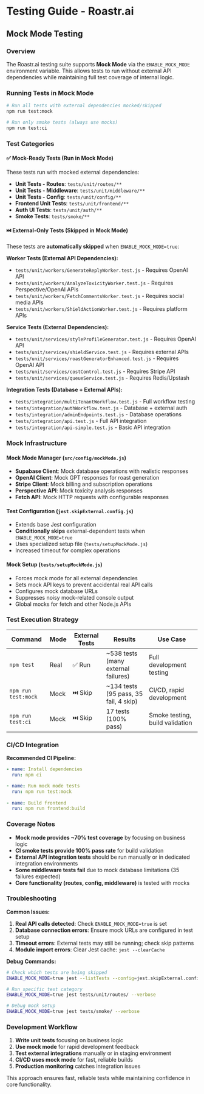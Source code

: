 # Testing Guide - Roastr.ai

## Mock Mode Testing

### Overview

The Roastr.ai testing suite supports **Mock Mode** via the `ENABLE_MOCK_MODE` environment variable. This allows tests to run without external API dependencies while maintaining full test coverage of internal logic.

### Running Tests in Mock Mode

```bash
# Run all tests with external dependencies mocked/skipped
npm run test:mock

# Run only smoke tests (always use mocks)
npm run test:ci
```

### Test Categories

#### ✅ **Mock-Ready Tests** (Run in Mock Mode)
These tests run with mocked external dependencies:

- **Unit Tests - Routes**: `tests/unit/routes/**`
- **Unit Tests - Middleware**: `tests/unit/middleware/**` 
- **Unit Tests - Config**: `tests/unit/config/**`
- **Frontend Unit Tests**: `tests/unit/frontend/**`
- **Auth UI Tests**: `tests/unit/auth/**`
- **Smoke Tests**: `tests/smoke/**`

#### ⏭️ **External-Only Tests** (Skipped in Mock Mode)
These tests are **automatically skipped** when `ENABLE_MOCK_MODE=true`:

**Worker Tests (External API Dependencies):**
- `tests/unit/workers/GenerateReplyWorker.test.js` - Requires OpenAI API
- `tests/unit/workers/AnalyzeToxicityWorker.test.js` - Requires Perspective/OpenAI APIs
- `tests/unit/workers/FetchCommentsWorker.test.js` - Requires social media APIs
- `tests/unit/workers/ShieldActionWorker.test.js` - Requires platform APIs

**Service Tests (External Dependencies):**
- `tests/unit/services/styleProfileGenerator.test.js` - Requires OpenAI API
- `tests/unit/services/shieldService.test.js` - Requires external APIs
- `tests/unit/services/roastGeneratorEnhanced.test.js` - Requires OpenAI API
- `tests/unit/services/costControl.test.js` - Requires Stripe API
- `tests/unit/services/queueService.test.js` - Requires Redis/Upstash

**Integration Tests (Database + External APIs):**
- `tests/integration/multiTenantWorkflow.test.js` - Full workflow testing
- `tests/integration/authWorkflow.test.js` - Database + external auth
- `tests/integration/adminEndpoints.test.js` - Database operations
- `tests/integration/api.test.js` - Full API integration
- `tests/integration/api-simple.test.js` - Basic API integration

### Mock Infrastructure

#### Mock Mode Manager (`src/config/mockMode.js`)
- **Supabase Client**: Mock database operations with realistic responses
- **OpenAI Client**: Mock GPT responses for roast generation
- **Stripe Client**: Mock billing and subscription operations  
- **Perspective API**: Mock toxicity analysis responses
- **Fetch API**: Mock HTTP requests with configurable responses

#### Test Configuration (`jest.skipExternal.config.js`)
- Extends base Jest configuration
- **Conditionally skips** external-dependent tests when `ENABLE_MOCK_MODE=true`
- Uses specialized setup file (`tests/setupMockMode.js`)
- Increased timeout for complex operations

#### Mock Setup (`tests/setupMockMode.js`)
- Forces mock mode for all external dependencies
- Sets mock API keys to prevent accidental real API calls
- Configures mock database URLs
- Suppresses noisy mock-related console output
- Global mocks for fetch and other Node.js APIs

### Test Execution Strategy

| Command | Mode | External Tests | Results | Use Case |
|---------|------|----------------|---------|----------|
| `npm test` | Real | ✅ Run | ~538 tests (many external failures) | Full development testing |
| `npm run test:mock` | Mock | ⏭️ Skip | ~134 tests (95 pass, 35 fail, 4 skip) | CI/CD, rapid development |
| `npm run test:ci` | Mock | ⏭️ Skip | 17 tests (100% pass) | Smoke testing, build validation |

### CI/CD Integration

**Recommended CI Pipeline:**
```yaml
- name: Install dependencies
  run: npm ci

- name: Run mock mode tests
  run: npm run test:mock
  
- name: Build frontend
  run: npm run frontend:build
```

### Coverage Notes

- **Mock mode provides ~70% test coverage** by focusing on business logic
- **CI smoke tests provide 100% pass rate** for build validation  
- **External API integration tests** should be run manually or in dedicated integration environments
- **Some middleware tests fail** due to mock database limitations (35 failures expected)
- **Core functionality (routes, config, middleware)** is tested with mocks

### Troubleshooting

**Common Issues:**

1. **Real API calls detected**: Check `ENABLE_MOCK_MODE=true` is set
2. **Database connection errors**: Ensure mock URLs are configured in test setup
3. **Timeout errors**: External tests may still be running; check skip patterns
4. **Module import errors**: Clear Jest cache: `jest --clearCache`

**Debug Commands:**
```bash
# Check which tests are being skipped
ENABLE_MOCK_MODE=true jest --listTests --config=jest.skipExternal.config.js

# Run specific test category
ENABLE_MOCK_MODE=true jest tests/unit/routes/ --verbose

# Debug mock setup
ENABLE_MOCK_MODE=true jest tests/smoke/ --verbose
```

### Development Workflow

1. **Write unit tests** focusing on business logic
2. **Use mock mode** for rapid development feedback
3. **Test external integrations** manually or in staging environment
4. **CI/CD uses mock mode** for fast, reliable builds
5. **Production monitoring** catches integration issues

This approach ensures fast, reliable tests while maintaining confidence in core functionality.